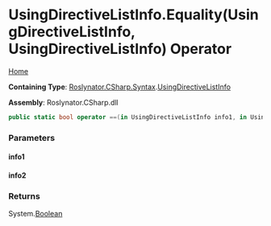 # UsingDirectiveListInfo\.Equality\(UsingDirectiveListInfo, UsingDirectiveListInfo\) Operator <a name="_Top"></a>

[Home](../../../../../README.md)

**Containing Type**: [Roslynator.CSharp.Syntax](../../README.md#_Top)\.[UsingDirectiveListInfo](../README.md#_Top)

**Assembly**: Roslynator\.CSharp\.dll

```csharp
public static bool operator ==(in UsingDirectiveListInfo info1, in UsingDirectiveListInfo info2)
```

### Parameters

#### info1

#### info2

### Returns

System\.[Boolean](https://docs.microsoft.com/en-us/dotnet/api/system.boolean)

